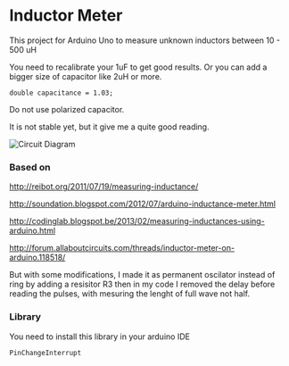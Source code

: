 # Inductor Meter

This project for Arduino Uno to measure unknown inductors between 10 - 500 uH

You need to recalibrate your 1uF to get good results.
Or you can add a bigger size of capacitor like 2uH or more.

	double capacitance = 1.03; 

Do not use polarized capacitor.

It is not stable yet, but it give me a quite good reading.

![Circuit Diagram](https://rawgit.com/zaher/arduino_projects/master/InductorMeter/InductorMeter.svg)

### Based on 

http://reibot.org/2011/07/19/measuring-inductance/

http://soundation.blogspot.com/2012/07/arduino-inductance-meter.html

http://codinglab.blogspot.be/2013/02/measuring-inductances-using-arduino.html

http://forum.allaboutcircuits.com/threads/inductor-meter-on-arduino.118518/
	
But with some modifications, I made it as permanent oscilator instead of ring by adding a resisitor R3 then in my code I removed the delay before reading the pulses, with mesuring the lenght of full wave not half.

### Library

You need to install this library in your arduino IDE
 
	PinChangeInterrupt

